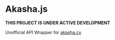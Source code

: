 # Akasha.js

**THIS PROJECT IS UNDER ACTIVE DEVELOPMENT**

Unofficial API Wrapper for [akasha.cv](https://akasha.cv/)

##
